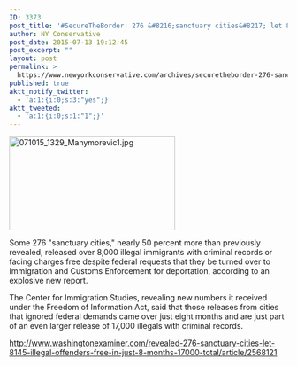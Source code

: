```yaml
---
ID: 3373
post_title: '#SecureTheBorder: 276 &#8216;sanctuary cities&#8217; let 8,145 illegal alien offenders free #MakeAmericaGreatAgain'
author: NY Conservative
post_date: 2015-07-13 19:12:45
post_excerpt: ""
layout: post
permalink: >
  https://www.newyorkconservative.com/archives/securetheborder-276-sanctuary-cities-let-8145-illegal-alien-offenders-free-makeamericagreatagain/
published: true
aktt_notify_twitter:
  - 'a:1:{i:0;s:3:"yes";}'
aktt_tweeted:
  - 'a:1:{i:0;s:1:"1";}'
---
```

<a href="https://www.newyorkconservative.com/wp-content/uploads/2015/07/071015_1329_Manymorevic1.jpg"><img class="alignnone size-medium wp-image-3354" src="https://www.newyorkconservative.com/wp-content/uploads/2015/07/071015_1329_Manymorevic1-300x169.jpg" alt="071015_1329_Manymorevic1.jpg" width="300" height="169" /></a>

Some 276 "sanctuary cities," nearly 50 percent more than previously revealed, released over 8,000 illegal immigrants with criminal records or facing charges free despite federal requests that they be turned over to Immigration and Customs Enforcement for deportation, according to an explosive new report.

The Center for Immigration Studies, revealing new numbers it received under the Freedom of Information Act, said that those releases from cities that ignored federal demands came over just eight months and are just part of an even larger release of 17,000 illegals with criminal records.

<a href="http://www.washingtonexaminer.com/revealed-276-sanctuary-cities-let-8145-illegal-offenders-free-in-just-8-months-17000-total/article/2568121">http://www.washingtonexaminer.com/revealed-276-sanctuary-cities-let-8145-illegal-offenders-free-in-just-8-months-17000-total/article/2568121</a>